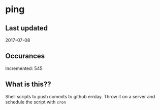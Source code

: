 # ping

## Last updated
2017-07-08

## Occurances
Incremented: 545

## What is this??
Shell scripts to push commits to github errday. Throw it on a server and schedule the script with `cron`


